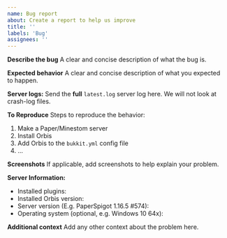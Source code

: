 ```yaml
---
name: Bug report
about: Create a report to help us improve
title: ''
labels: 'Bug'
assignees: ''
---
```


**Describe the bug**
A clear and concise description of what the bug is.

**Expected behavior**
A clear and concise description of what you expected to happen.

**Server logs:**
Send the **full** `latest.log` server log here. We will not look at crash-log files.

**To Reproduce**
Steps to reproduce the behavior:
1. Make a Paper/Minestom server
2. Install Orbis
3. Add Orbis to the `bukkit.yml` config file
4. ...

**Screenshots**
If applicable, add screenshots to help explain your problem.

**Server Information:**
 - Installed plugins: 
 - Installed Orbis version: 
 - Server version (E.g. PaperSpigot 1.16.5 #574): 
 - Operating system (optional, e.g. Windows 10 64x): 

**Additional context**
Add any other context about the problem here.
